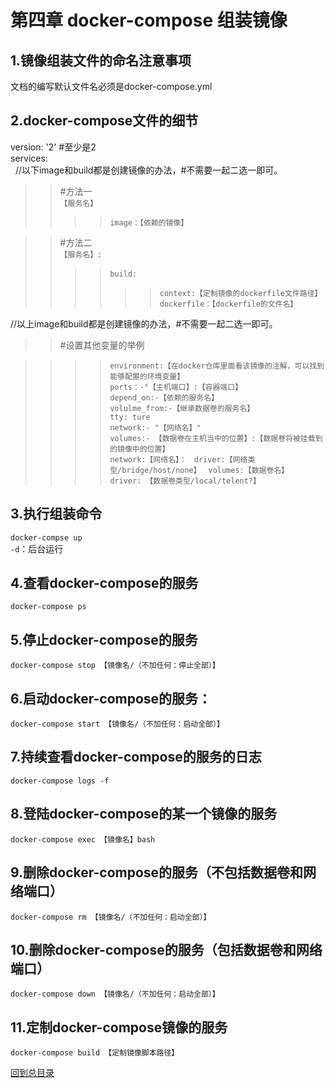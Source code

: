 第四章 docker-compose 组装镜像  
=======    
1.镜像组装文件的命名注意事项  
----------    
文档的编写默认文件名必须是docker-compose.yml  

2.docker-compose文件的细节  
----------     
version: '2' #至少是2  
services:  
  
  //以下image和build都是创建镜像的办法，#不需要一起二选一即可。  
>>#方法一  
>>`【服务名】`  
>>>>`image：【依赖的镜像】`  

>>#方法二  
>>`【服务名】:`
>>>>`build:`  
>>>>>>`context:【定制镜像的dockerfile文件路径】`  
>>>>>>`dockerfile：【dockerfile的文件名】`  

  //以上image和build都是创建镜像的办法，#不需要一起二选一即可。  

>>#设置其他变量的举例  

>>>>`environment:【在docker仓库里面看该镜像的注解，可以找到能够配置的环境变量】`    
>>>>`ports：-"【主机端口】:【容器端口】`  
>>>>`depend_on:-【依赖的服务名】`  
>>>>`volulme_from:-【继承数据卷的服务名】`  
>>>>`tty: ture`  
>>>>`network:- "【网络名】"`  
>>>>`volumes:- 【数据卷在主机当中的位置】:【数据卷将被挂载到的镜像中的位置】`  
>>>>`network:【网络名】：`  
>>>>`driver:【网络类型/bridge/host/none】`  
>>>>`volumes:【数据卷名】`  
>>>>`driver: 【数据卷类型/local/telent?】`  

3.执行组装命令
-------------    
`docker-compse up`  
`-d`：后台运行  

4.查看docker-compose的服务   
-------    
`docker-compose ps`  

5.停止docker-compose的服务   
-------    
`docker-compose stop 【镜像名/（不加任何：停止全部）】`  

6.启动docker-compose的服务：   
-------    
`docker-compose start 【镜像名/（不加任何：启动全部）】`  

7.持续查看docker-compose的服务的日志   
-------    
`docker-compose logs -f`  

8.登陆docker-compose的某一个镜像的服务   
-------    
`docker-compose exec 【镜像名】bash`  

9.删除docker-compose的服务（不包括数据卷和网络端口）   
-------    
`docker-compose rm 【镜像名/（不加任何：启动全部）】`  

10.删除docker-compose的服务（包括数据卷和网络端口）   
-------    
`docker-compose down 【镜像名/（不加任何：启动全部）】`  

11.定制docker-compose镜像的服务   
-------    
`docker-compose build 【定制镜像脚本路径】`  

[回到总目录](https://github.com/jinzi9800/docker-tips/blob/master/README.md "回到项目readme.md")
